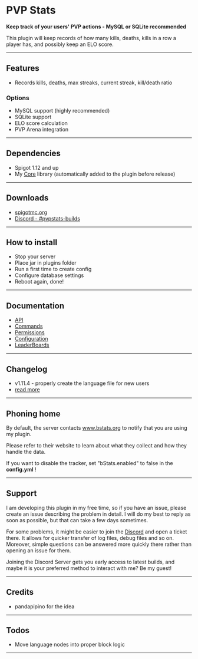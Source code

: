 # PVP Stats

**Keep track of your users' PVP actions - MySQL or SQLite recommended**

This plugin will keep records of how many kills, deaths, kills in a row a player has, and possibly keep an ELO score.

***

## Features

- Records kills, deaths, max streaks, current streak, kill/death ratio

### Options

- MySQL support (highly recommended)
- SQLite support
- ELO score calculation
- PVP Arena integration

***

## Dependencies

- Spigot 1.12 and up
- My [Core](https://github.com/slipcor/Core) library (automatically added to the plugin before release)

***

## Downloads

- [spigotmc.org](https://www.spigotmc.org/resources/pvp-stats.59124/)
- [Discord - #pvpstats-builds](https://discord.gg/BNkk46vRKa)


***

## How to install

- Stop your server
- Place jar in plugins folder
- Run a first time to create config
- Configure database settings
- Reboot again, done!

***

## Documentation

- [API](doc/api.md)
- [Commands](doc/commands.md)
- [Permissions](doc/permissions.md)
- [Configuration](doc/configuration.md)
- [LeaderBoards](doc/leaderboards.md)

***

## Changelog

- v1.11.4 - properly create the language file for new users 
- [read more](doc/changelog.md)

***

## Phoning home

By default, the server contacts www.bstats.org to notify that you are using my plugin.

Please refer to their website to learn about what they collect and how they handle the data.

If you want to disable the tracker, set "bStats.enabled" to false in the __config.yml__ !

***

## Support

I am developing this plugin in my free time, so if you have an issue, please create an issue describing the problem in detail. I will do my best to reply as soon as possible, but that can take a few days sometimes.

For some problems, it might be easier to join the [Discord](https://discord.gg/DSNfjYA) and open a ticket there. It allows for quicker transfer of log files, debug files and so on. Moreover, simple questions can be answered more quickly there rather than opening an issue for them.

Joining the Discord Server gets you early access to latest builds, and maybe it is your preferred method to interact with me? Be my guest!

***

## Credits

- pandapipino for the idea


***

## Todos

- Move language nodes into proper block logic

***